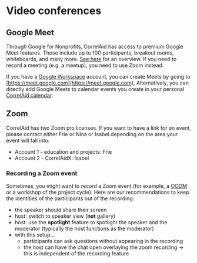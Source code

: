 # Video conferences

## Google Meet

Through Google for Nonprofits, CorrelAid has access to premium Google Meet features. Those include up to 100 participants, breakout rooms, whiteboards, and many more. [See here](https://www.google.com/nonprofits/workspace/compare/) for an overview. If you need to record a meeting (e.g. a meetup), you need to use Zoom instead.

If you have a [Google Workspace](google-workspace.md) account, you can create Meets by going to [https://meet.google.com](https://meet.google.com). Alternatively, you can directly add Google Meets to calendar events you create in your personal [CorrelAid calendar](google-workspace.md#personal-calendar).

## Zoom

CorrelAid has two Zoom pro licenses. If you want to have a link for an event, please contact either Frie or Nina or Isabel depending on the area your event will fall into:

* Account 1 - education and projects: Frie
* Account 2 - CorrelAidX: Isabel

### Recording a Zoom event

Sometimes, you might want to record a Zoom event (for example, a [OODM](../../correlcollection/oodm.md) or a workshop of the project cycle). Here are our recommendations to keep the identities of the participants out of the recording:

* the speaker should share their screen
* host: switch to speaker view (**not** gallery)
* host: use the **spotlight** feature to spotlight the speaker and the moderator (typically the host functions as the moderator)
* with this setup...
  * participants can ask questions without appearing in the recording
  * the host can have the chat open overlaying the zoom recording -> this is independent of the recording feature
